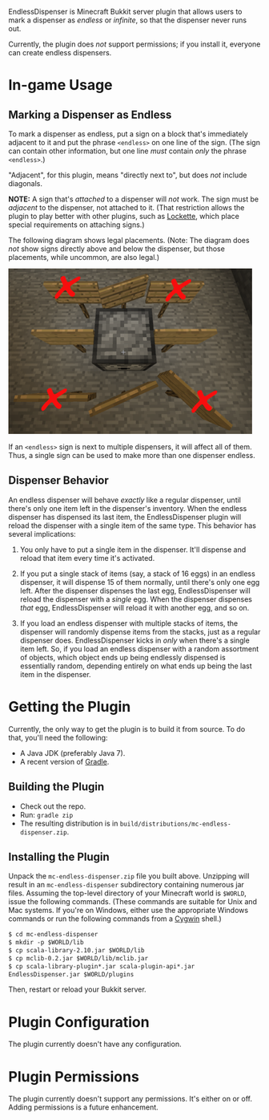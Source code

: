 EndlessDispenser is Minecraft Bukkit server plugin that allows users to mark
a dispenser as _endless_ or _infinite_, so that the dispenser never runs out.

Currently, the plugin does *not* support permissions; if you install it,
everyone can create endless dispensers.

# In-game Usage

## Marking a Dispenser as Endless

To mark a dispenser as endless, put a sign on a block that's immediately
adjacent to it and put the phrase `<endless>` on one line of the sign.
(The sign can contain other information, but one line _must_ contain _only_
the phrase `<endless>`.)

"Adjacent", for this plugin, means "directly next to", but does _not_ include
diagonals.

**NOTE:** A sign that's _attached_ to a dispenser will _not_ work. The sign
must be _adjacent_ to the dispenser, not attached to it. (That restriction
allows the plugin to play better with other plugins, such as [Lockette][],
which place special requirements on attaching signs.)

[Lockette]: http://dev.bukkit.org/bukkit-plugins/lockette/

The following diagram shows legal placements. (Note: The diagram does
_not_ show signs directly above and below the dispenser, but those placements,
while uncommon, are also legal.)

<img src="placement.png" style="width: 487px; margin-left: auto; margin-right: auto"/>

If an `<endless>` sign is next to multiple dispensers, it will affect all of
them. Thus, a single sign can be used to make more than one dispenser
endless.

## Dispenser Behavior

An endless dispenser will behave _exactly_ like a regular dispenser, until
there's only one item left in the dispenser's inventory. When the endless
dispenser has dispensed its last item, the EndlessDispenser plugin will
reload the dispenser with a single item of the same type. This behavior has
several implications:

1. You only have to put a single item in the dispenser. It'll dispense and
   reload that item every time it's activated.

2. If you put a single stack of items (say, a stack of 16 eggs) in an
   endless dispenser, it will dispense 15 of them normally, until there's only
   one egg left. After the dispenser dispenses the last egg, EndlessDispenser
   will reload the dispenser with a _single_ egg. When the dispenser dispenses
   _that_ egg, EndlessDispenser will reload it with another egg, and so on.

3. If you load an endless dispenser with multiple stacks of items, the
   dispenser will randomly dispense items from the stacks, just as a regular
   dispenser does. EndlessDispenser kicks in _only_ when there's a single
   item left. So, if you load an endless dispenser with a random assortment
   of objects, which object ends up being endlessly dispensed is essentially
   random, depending entirely on what ends up being the last item in the
   dispenser.

# Getting the Plugin

Currently, the only way to get the plugin is to build it from source. To do
that, you'll need the following:

* A Java JDK (preferably Java 7).
* A recent version of [Gradle](http://gradle.org).

## Building the Plugin

* Check out the repo.
* Run: `gradle zip`
* The resulting distribution is in `build/distributions/mc-endless-dispenser.zip`.

## Installing the Plugin

Unpack the `mc-endless-dispenser.zip` file you built above. Unzipping will
result in an `mc-endless-dispenser` subdirectory containing numerous jar files.
Assuming the top-level directory of your Minecraft world is `$WORLD`, issue the
following commands. (These commands are suitable for Unix and Mac systems. If
you're on Windows, either use the appropriate Windows commands or run the
following commands from a [Cygwin](http://www.cygwin.com/) shell.)

    $ cd mc-endless-dispenser
    $ mkdir -p $WORLD/lib
    $ cp scala-library-2.10.jar $WORLD/lib
    $ cp mclib-0.2.jar $WORLD/lib/mclib.jar
    $ cp scala-library-plugin*.jar scala-plugin-api*.jar EndlessDispenser.jar $WORLD/plugins

Then, restart or reload your Bukkit server.

# Plugin Configuration

The plugin currently doesn't have any configuration.

# Plugin Permissions

The plugin currently doesn't support any permissions. It's either on or off.
Adding permissions is a future enhancement.

